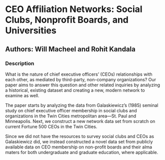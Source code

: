 # CEO Affiliation Networks: Social Clubs, Nonprofit Boards, and Universities

## Authors: Will Macheel and Rohit Kandala

### Description

What is the nature of chief executive officers’ (CEOs) relationships with each other, as mediated by third-party, non-company organizations? Our paper aims to answer this question and other related inquiries by analyzing a historical, existing dataset and creating a new, modern network to examine as well. 

The paper starts by analyzing the data from Galaskiewicz’s (1985) seminal study on chief executive officer membership in social clubs and organizations in the Twin Cities metropolitan area—St. Paul and Minneapolis. Next, we construct a new network data set from scratch on current Fortune 500 CEOs in the Twin Cities. 

Since we did not have the resources to survey social clubs and CEOs as Galaskiewicz did, we instead constructed a novel data set from publicly available data on CEO membership on non-profit boards and their alma maters for both undergraduate and graduate education, where applicable.
